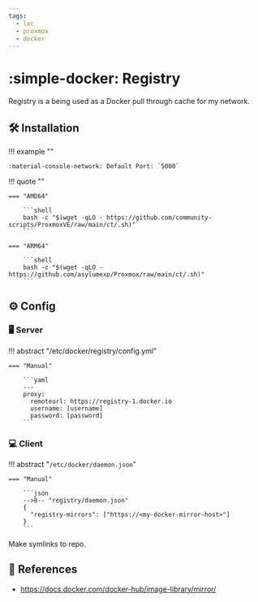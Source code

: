 ```yaml
---
tags:
  - lxc
  - proxmox
  - docker
---
```

# :simple-docker: Registry 

Registry is a being used as a Docker pull through cache for my network.

## :hammer_and_wrench: Installation

!!! example ""

    :material-console-network: Default Port: `5000`


!!! quote ""

    === "AMD64"

        ```shell
        bash -c "$(wget -qLO - https://github.com/community-scripts/ProxmoxVE/raw/main/ct/.sh)"
        ```

    === "ARM64"

        ```shell
        bash -c "$(wget -qLO - https://github.com/asylumexp/Proxmox/raw/main/ct/.sh)"
        ```

## :gear: Config

### :desktop_computer: Server

!!! abstract "/etc/docker/registry/config.yml"

    === "Manual"
    
        ```yaml
        ---
        proxy:
          remoteurl: https://registry-1.docker.io
          username: [username]
          password: [password]
        ```

### :computer: Client

!!! abstract "`/etc/docker/daemon.json`"

    === "Manual"
    
        ```json
        -->8-- "registry/daemon.json"
        {
          "registry-mirrors": ["https://<my-docker-mirror-host>"]
        }
        ```

Make symlinks to repo.

## :link: References

- <https://docs.docker.com/docker-hub/image-library/mirror/>
